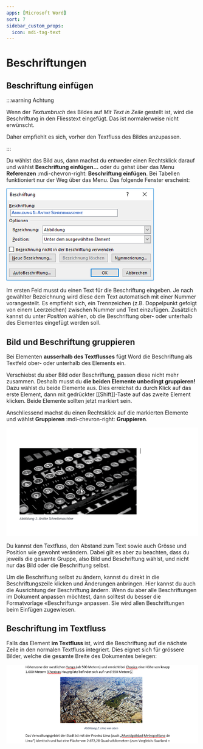 ```yaml
---
apps: [Microsoft Word]
sort: 7
sidebar_custom_props:
  icon: mdi-tag-text
---
```


# Beschriftungen



## Beschriftung einfügen

:::warning Achtung

Wenn der _Textumbruch_ des Bildes auf _Mit Text in Zeile_ gestellt ist, wird die Beschriftung in den Fliesstext eingefügt. Das ist normalerweise nicht erwünscht.

Daher empfiehlt es sich, vorher den Textfluss des Bildes anzupassen.

:::

Du wählst das Bild aus, dann machst du entweder einen Rechtsklick darauf und wählst __Beschriftung einfügen…__ oder du gehst über das Menu __Referenzen__ :mdi-chevron-right: __Beschriftung einfügen__. Bei Tabellen funktioniert nur der Weg über das Menu. Das folgende Fenster erscheint:

![Beschriftung einfügen](./beschriftung-einfuegen.png)

Im ersten Feld musst du einen Text für die Beschriftung eingeben. Je nach gewählter Bezeichnung wird diese dem Text automatisch mit einer Nummer vorangestellt. Es empfiehlt sich, ein Trennzeichen (z.B. Doppelpunkt gefolgt von einem Leerzeichen) zwischen Nummer und Text einzufügen. Zusätzlich kannst du unter _Position_ wählen, ob die Beschriftung ober- oder unterhalb des Elementes eingefügt werden soll.

## Bild und Beschriftung gruppieren

Bei Elementen **ausserhalb des Textflusses** fügt Word die Beschriftung als Textfeld ober- oder unterhalb des Elements ein.

Verschiebst du aber Bild oder Beschriftung, passen diese nicht mehr zusammen. Deshalb musst du **die beiden Elemente unbedingt gruppieren!** Dazu wählst du beide Elemente aus. Dies erreichst du durch Klick auf das erste Element, dann mit gedrückter [[Shift]]-Taste auf das zweite Element klicken. Beide Elemente sollten jetzt markiert sein.

Anschliessend machst du einen Rechtsklick auf die markierten Elemente und wählst __Gruppieren__ :mdi-chevron-right: __Gruppieren__.

![Beschriftung und Bild gruppieren](./gruppieren.gif)


Du kannst den Textfluss, den Abstand zum Text sowie auch Grösse und Position wie gewohnt verändern. Dabei gilt es aber zu beachten, dass du jeweils die gesamte Gruppe, also Bild und Beschriftung wählst, und nicht nur das Bild oder die Beschriftung selbst.

Um die Beschriftung selbst zu ändern, kannst du direkt in die Beschriftungszeile klicken und Änderungen anbringen. Hier kannst du auch die Ausrichtung der Beschriftung ändern. Wenn du aber alle Beschriftungen im Dokument anpassen möchtest, dann solltest du besser die Formatvorlage «Beschriftung» anpassen. Sie wird allen Beschriftungen beim Einfügen zugewiesen.

## Beschriftung im Textfluss

Falls das Element **im Textfluss** ist, wird die Beschriftung auf die nächste Zeile in den normalen Textfluss integriert. Dies eignet sich für grössere Bilder, welche die gesamte Breite des Dokumentes belegen:

![Beschriftetes Bild im Textfluss, Absatz zentriert](./bild-beschriftet-zentriert.png)

